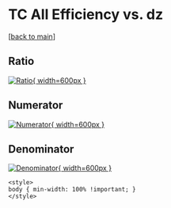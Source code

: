 # TC All Efficiency vs. dz

[[back to main](./)]



## Ratio

[![Ratio](../mtv/var/TC_0_eff_dz.png){ width=600px }](../mtv/var/TC_0_eff_dz.pdf)

## Numerator

[![Numerator](../mtv/num/TC_0_eff_dz_num.png){ width=600px }](../mtv/num/TC_0_eff_dz_num.pdf)

## Denominator

[![Denominator](../mtv/den/TC_0_eff_dz_den.png){ width=600px }](../mtv/den/TC_0_eff_dz_den.pdf)


``` {=html}
<style>
body { min-width: 100% !important; }
</style>
```
